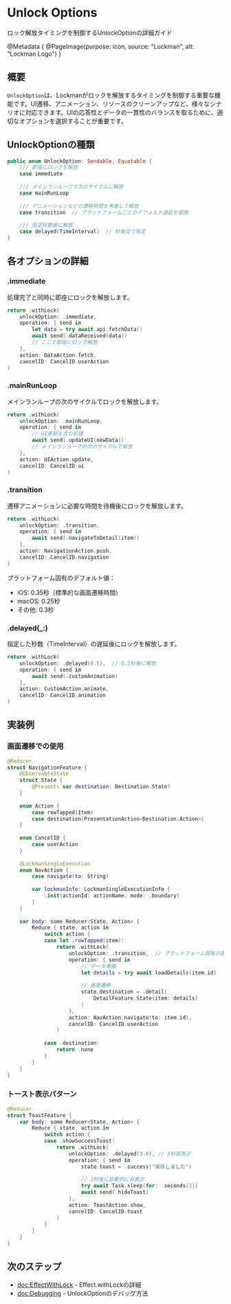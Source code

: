 # Unlock Options

ロック解放タイミングを制御するUnlockOptionの詳細ガイド

@Metadata {
    @PageImage(purpose: icon, source: "Lockman", alt: "Lockman Logo")
}

## 概要

`UnlockOption`は、Lockmanがロックを解放するタイミングを制御する重要な機能です。UI遷移、アニメーション、リソースのクリーンアップなど、様々なシナリオに対応できます。UIの応答性とデータの一貫性のバランスを取るために、適切なオプションを選択することが重要です。

## UnlockOptionの種類

```swift
public enum UnlockOption: Sendable, Equatable {
    /// 即座にロックを解放
    case immediate
    
    /// メインランループで次のサイクルに解放
    case mainRunLoop
    
    /// アニメーションなどの遷移時間を考慮して解放
    case transition  // プラットフォームごとのデフォルト遅延を使用
    
    /// 指定秒数後に解放
    case delayed(TimeInterval)  // 秒単位で指定
}
```

## 各オプションの詳細

### .immediate

処理完了と同時に即座にロックを解放します。

```swift
return .withLock(
    unlockOption: .immediate,
    operation: { send in
        let data = try await api.fetchData()
        await send(.dataReceived(data))
        // ここで即座にロック解放
    },
    action: DataAction.fetch,
    cancelID: CancelID.userAction
)
```

### .mainRunLoop

メインランループの次のサイクルでロックを解放します。

```swift
return .withLock(
    unlockOption: .mainRunLoop,
    operation: { send in
        // UI更新を含む処理
        await send(.updateUI(newData))
        // メインランループの次のサイクルで解放
    },
    action: UIAction.update,
    cancelID: CancelID.ui
)
```

### .transition

遷移アニメーションに必要な時間を待機後にロックを解放します。

```swift
return .withLock(
    unlockOption: .transition,
    operation: { send in
        await send(.navigateToDetail(item))
    },
    action: NavigationAction.push,
    cancelID: CancelID.navigation
)
```

プラットフォーム固有のデフォルト値：
- iOS: 0.35秒（標準的な画面遷移時間）
- macOS: 0.25秒
- その他: 0.3秒

### .delayed(_:)

指定した秒数（TimeInterval）の遅延後にロックを解放します。

```swift
return .withLock(
    unlockOption: .delayed(0.5),  // 0.5秒後に解放
    operation: { send in
        await send(.customAnimation)
    },
    action: CustomAction.animate,
    cancelID: CancelID.animation
)
```

## 実装例

### 画面遷移での使用

```swift
@Reducer
struct NavigationFeature {
    @ObservableState
    struct State {
        @Presents var destination: Destination.State?
    }
    
    enum Action {
        case rowTapped(Item)
        case destination(PresentationAction<Destination.Action>)
    }
    
    enum CancelID {
        case userAction
    }
    
    @LockmanSingleExecution
    enum NavAction {
        case navigate(to: String)
        
        var lockmanInfo: LockmanSingleExecutionInfo {
            .init(actionId: actionName, mode: .boundary)
        }
    }
    
    var body: some Reducer<State, Action> {
        Reduce { state, action in
            switch action {
            case let .rowTapped(item):
                return .withLock(
                    unlockOption: .transition,  // プラットフォーム固有の遷移時間を使用
                    operation: { send in
                        // データ準備
                        let details = try await loadDetails(item.id)
                        
                        // 画面遷移
                        state.destination = .detail(
                            DetailFeature.State(item: details)
                        )
                    },
                    action: NavAction.navigate(to: item.id),
                    cancelID: CancelID.userAction
                )
                
            case .destination:
                return .none
            }
        }
    }
}
```

### トースト表示パターン

```swift
@Reducer
struct ToastFeature {
    var body: some Reducer<State, Action> {
        Reduce { state, action in
            switch action {
            case .showSuccessToast:
                return .withLock(
                    unlockOption: .delayed(3.0), // 3秒間表示
                    operation: { send in
                        state.toast = .success("保存しました")
                        
                        // 3秒後に自動的に非表示
                        try await Task.sleep(for: .seconds(3))
                        await send(.hideToast)
                    },
                    action: ToastAction.show,
                    cancelID: CancelID.toast
                )
            }
        }
    }
}
```

## 次のステップ

- <doc:EffectWithLock> - Effect.withLockの詳細
- <doc:Debugging> - UnlockOptionのデバッグ方法
